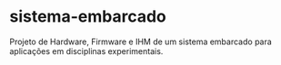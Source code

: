 # sistema-embarcado
Projeto de Hardware, Firmware e IHM de um sistema embarcado para aplicações em disciplinas experimentais.
